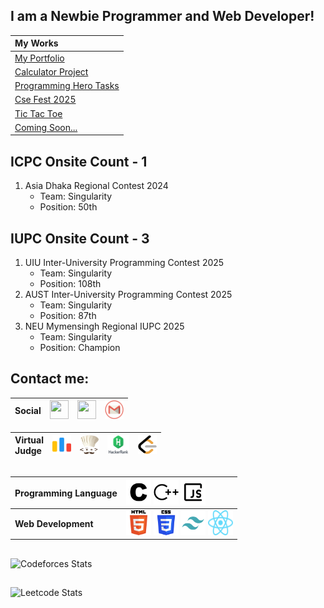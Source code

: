 ## I am a Newbie Programmer and Web Developer!

| **My Works** |
| :--- |
| [My Portfolio](https://samiulislam.dev)
| [Calculator Project](https://github.com/soumik-prime/Calculator-Project) 
| [Programming Hero Tasks](https://ph-tasks.samiulislam.dev/)
| [Cse Fest 2025](https://neu-cse-fest-2025.netlify.app//)
| [Tic Tac Toe](https://github.com/soumik-prime/tic-tac-toe)
| [Coming Soon...](#) 

## ICPC Onsite Count - 1
1. Asia Dhaka Regional Contest 2024
   - Team: Singularity
   - Position: 50th
  
## IUPC Onsite Count - 3
1. UIU Inter-University Programming Contest 2025
   - Team: Singularity
   - Position: 108th
2. AUST Inter-University Programming Contest 2025
   - Team: Singularity
   - Position: 87th
3. NEU Mymensingh Regional IUPC 2025
   - Team: Singularity
   - Position: Champion

## Contact me:
|**Social** | <a href="https://www.facebook.com/soumik.primee"><img src="https://www.vectorlogo.zone/logos/facebook/facebook-icon.svg" width="30" height="30"/></a> | <a href="https://www.linkedin.com/in/soumik-prime/"><img src="https://www.vectorlogo.zone/logos/linkedin/linkedin-icon.svg" width="30" height="30"/></a> | <a href="mailto:soumik.shu@gmail.com"><img src="assets/gmail.png" width="30" height="30"/></a>|
| :--- | :---: | :--- | :--- |

| **Virtual</br>Judge** | <a href="https://codeforces.com/profile/Soumik_SHU"><img src="assets/codeforces.png" width="30" height="30"/></a>  |  <a href="https://www.codechef.com/users/soumik_prime"><img src="assets/codechef.png" width="30" height="30"/></a>   |   <a href="https://www.hackerrank.com/profile/soumik_prime"><img src="assets/hackerrank.png" width="35" height="30"/></a>  |  <a href="https://leetcode.com/u/soumik_prime/"><img src="assets/leetcode.png" width="30" height="30"/></a> |
| :--- | :---: | :--- | :--- | :--- |


##
| **Programming Language** | <img src="assets/c.svg" width="40" height="40"/> <img src="assets/cplusplus.svg" width="40" height="40"/> <img src="assets/javascript.svg" width="40" height="40"/> |
| :--- | :--- | 
| **Web Development** | <img src="assets/html-5.svg" width="40" height="40"/> <img src="assets/css-3.svg" width="40" height="40"/> <img src="assets/tailwind.svg" width="40" height="40"/> <img src="assets/React-icon.svg" width="40" height="40"/> |

##

![Codeforces Stats](https://codeforces-readme-stats.vercel.app/api/card?username=soumik-prime&theme=transparent)
##
![Leetcode Stats](https://leetcard.jacoblin.cool/soumik-prime?theme=dark&font=Patrick%20Hand%20SC&ext=contest)
